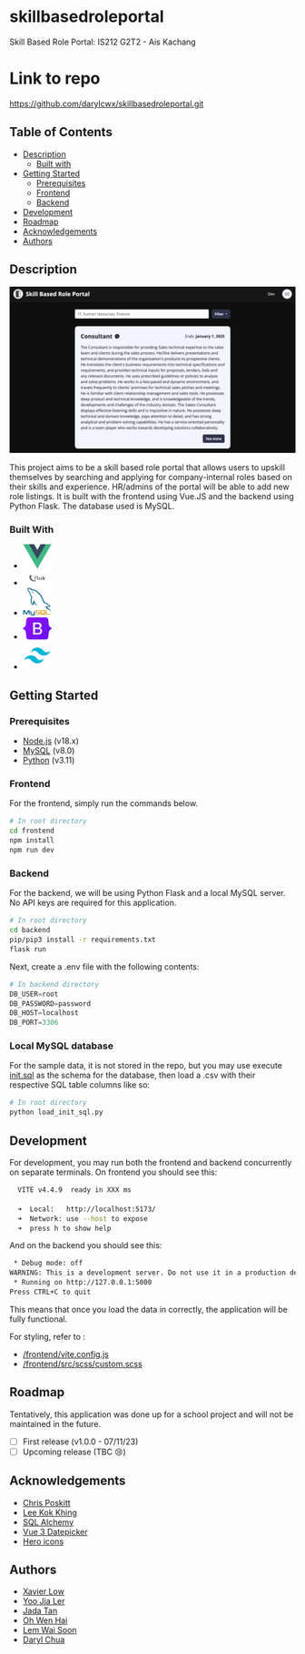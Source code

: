 # skillbasedroleportal

Skill Based Role Portal: IS212 G2T2 - Ais Kachang

# Link to repo
https://github.com/darylcwx/skillbasedroleportal.git 

## Table of Contents

- [Description](#description)
  - [Built with](#built-with)
- [Getting Started](#getting-started)
  - [Prerequisites](#prerequisites)
  - [Frontend](#frontend)
  - [Backend](#backend)
- [Development](#development)
- [Roadmap](#roadmap)
- [Acknowledgements](#acknowledgements)
- [Authors](#authors)

## Description

![Homepage](images/Home.png)

This project aims to be a skill based role portal that allows users to upskill themselves by searching and applying for company-internal roles based on their skills and experience. HR/admins of the portal will be able to add new role listings. It is built with the frontend using Vue.JS and the backend using Python Flask. The database used is MySQL.

### Built With

- <a href="https://vuejs.org/"><img src="images/vue.png" alt="Vue" width="50"></a>
- <a href="https://flask.palletsprojects.com/en/3.0.x/"><img src="images/flask.png" alt="Python Flask" width="50"></a>
- <a href="https://www.mysql.com/"><img src="images/sql.png" alt="MySQL" width="50"></a>
- <a href="https://getbootstrap.com/"><img src="images/bootstrap.png" alt="Bootstrap" width="50"></a>
- <a href="https://tailwindcss.com/"><img src="images/tailwind.png" alt="TailwindCSS" width="50"></a>

## Getting Started

### Prerequisites

- [Node.js](https://nodejs.org/en/) (v18.x)
- [MySQL](https://dev.mysql.com/downloads/mysql/) (v8.0)
- [Python](https://www.python.org/downloads/) (v3.11)

### Frontend

For the frontend, simply run the commands below.

```bash
# In root directory
cd frontend
npm install
npm run dev
```

### Backend

For the backend, we will be using Python Flask and a local MySQL server. No API keys are required for this application.

```bash
# In root directory
cd backend
pip/pip3 install -r requirements.txt
flask run
```

Next, create a .env file with the following contents:

```python
# In backend directory
DB_USER=root
DB_PASSWORD=password
DB_HOST=localhost
DB_PORT=3306
```

### Local MySQL database
For the sample data, it is not stored in the repo, but you may use execute [init.sql](https://github.com/darylcwx/skillbasedroleportal/blob/main/init.sql) as the schema for the database, then load a .csv with their respective SQL table columns like so:

```bash
# In root directory
python load_init_sql.py
```

## Development

For development, you may run both the frontend and backend concurrently on separate terminals. On frontend you should see this:

```bash
  VITE v4.4.9  ready in XXX ms

  ➜  Local:   http://localhost:5173/
  ➜  Network: use --host to expose
  ➜  press h to show help
```

And on the backend you should see this:

```bash
 * Debug mode: off
WARNING: This is a development server. Do not use it in a production deployment. Use a production WSGI server instead.
 * Running on http://127.0.0.1:5000
Press CTRL+C to quit
```

This means that once you load the data in correctly, the application will be fully functional.

For styling, refer to :
- [/frontend/vite.config.js](https://github.com/darylcwx/skillbasedroleportal/blob/main/frontend/vite.config.js)
- [/frontend/src/scss/custom.scss](https://github.com/darylcwx/skillbasedroleportal/blob/main/frontend/src/scss/custom.scss)

## Roadmap

Tentatively, this application was done up for a school project and will not be maintained in the future.

- [ ] First release (v1.0.0 - 07/11/23)
- [ ] Upcoming release (TBC 😢)

## Acknowledgements

- [Chris Poskitt](https://cposkitt.github.io/)
- [Lee Kok Khing](https://www.linkedin.com/in/lee-kok-khing-b074b69/)
- [SQL Alchemy](https://www.sqlalchemy.org/)
- [Vue 3 Datepicker](https://vue3datepicker.com/)
- [Hero icons](https://heroicons.dev/)

## Authors

- [Xavier Low](https://github.com/xavierlowjunjie)
- [Yoo Jia Ler](https://github.com/ninjachicken100)
- [Jada Tan](https://github.com/jadatanjq)
- [Oh Wen Hai](https://github.com/wenhai-smu)
- [Lem Wai Soon](https://github.com/Waisoon123)
- [Daryl Chua](https://github.com/darylcwx)
